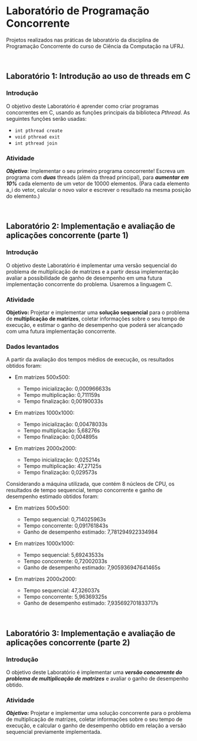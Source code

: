 # Laboratório de Programação Concorrente

Projetos realizados nas práticas de laboratório da disciplina de Programação Concorrente do curso de Ciência da Computação na UFRJ.

<br>

## Laboratório 1: Introdução ao uso de threads em C

### Introdução

O objetivo deste Laboratório é aprender como criar programas concorrentes em C, usando as funções principais da biblioteca *Pthread*. As seguintes funções serão usadas:

- `int pthread create`
- `void pthread exit`
- `int pthread join` 

### Atividade
***Objetivo***: Implementar o seu primeiro programa concorrente! Escreva um programa com ***duas*** threads (além da thread principal), para ***aumentar em 10%*** cada elemento de um vetor de 10000 elementos. (Para cada elemento a_i do vetor, calcular o novo valor e escrever o resultado na mesma posição do elemento.) 

<br>

## Laboratório 2: Implementação e avaliação de aplicações concorrente (parte 1)

### Introdução

O objetivo deste Laboratório é implementar uma versão sequencial do problema de multiplicação de matrizes e a partir dessa implementação avaliar a possibilidade de ganho de desempenho em uma futura implementação concorrente do problema. Usaremos a linguagem C.

### Atividade

**Objetivo:** Projetar e implementar uma **solução sequencial** para o problema de **multiplicação de matrizes**, coletar informações sobre o seu tempo de execução, e estimar o ganho de desempenho que poderá ser alcançado com uma futura implementação concorrente. 

### Dados levantados

A partir da avaliação dos tempos médios de execução, os resultados obtidos foram: 

- Em matrizes 500x500:
    - Tempo inicialização: 0,000966633s
    - Tempo multiplicação: 0,711159s
    - Tempo finalização: 0,00190033s

- Em matrizes 1000x1000:
    - Tempo inicialização: 0,00478033s
    - Tempo multiplicação: 5,68276s
    - Tempo finalização: 0,004895s

- Em matrizes 2000x2000:
    - Tempo inicialização: 0,025214s
    - Tempo multiplicação: 47,27125s
    - Tempo finalização: 0,029573s

Considerando a máquina utilizada, que contém 8 núcleos de CPU, os resultados de tempo sequencial, tempo concorrente e ganho de desempenho estimado obtidos foram: 

- Em matrizes 500x500: 
    - Tempo sequencial: 0,714025963s
    - Tempo concorrente: 0,091761843s
    - Ganho de desempenho estimado: 7,781294922334984

- Em matrizes 1000x1000: 
    - Tempo sequencial: 5,69243533s
    - Tempo concorrente: 0,72002033s
    - Ganho de desempenho estimado: 7,905936947641465s

- Em matrizes 2000x2000: 
    - Tempo sequencial: 47,326037s
    - Tempo concorrente: 5,96369325s
    - Ganho de desempenho estimado: 7,935692701833717s

<br>

## Laboratório 3: Implementação e avaliação de aplicações concorrente (parte 2)

### Introdução

O objetivo deste Laboratório é implementar uma ***versão concorrente do problema de multiplicação de matrizes*** e avaliar o ganho de desempenho obtido.

### Atividade

***Objetivo:*** Projetar e implementar uma solução concorrente para o problema de multiplicação de matrizes, coletar informações sobre o seu tempo de execução, e calcular o ganho de desempenho obtido em relação a versão sequencial previamente implementada.

